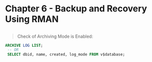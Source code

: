 # Chapter 6 - Backup and Recovery Using RMAN

##

> Check of Archiving Mode is Enabled:

```sql
ARCHIVE LOG LIST;
 -- OR
 SELECT dbid, name, created, log_mode FROM v$database;
```
